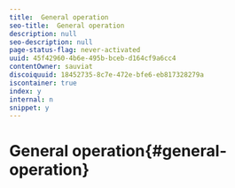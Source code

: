 ```yaml
---
title:  General operation
seo-title:  General operation
description: null
seo-description: null
page-status-flag: never-activated
uuid: 45f42960-4b6e-495b-bceb-d164cf9a6cc4
contentOwner: sauviat
discoiquuid: 18452735-8c7e-472e-bfe6-eb817328279a
iscontainer: true
index: y
internal: n
snippet: y
---
```


# General operation{#general-operation}

